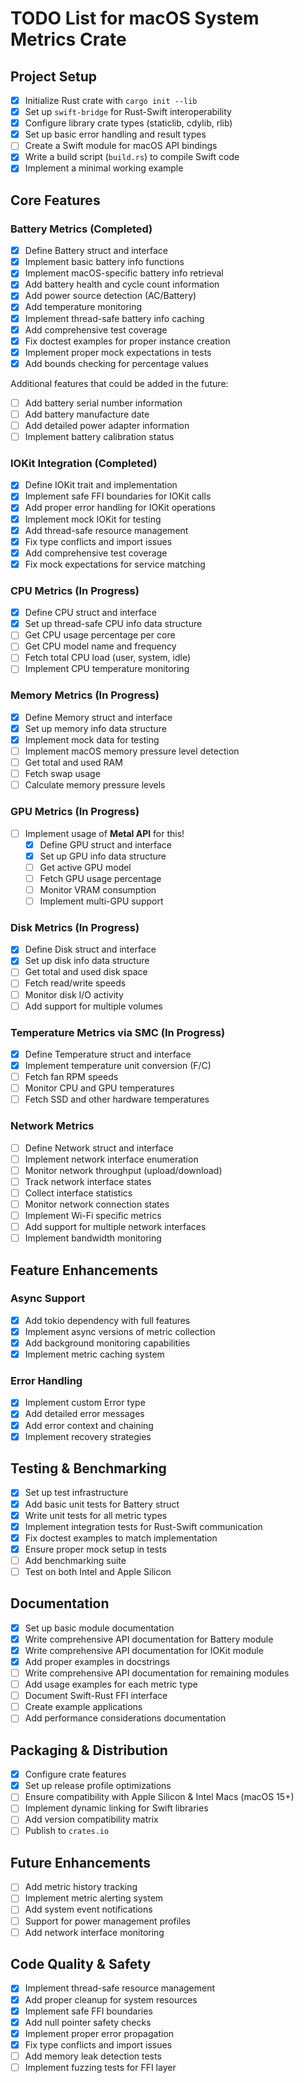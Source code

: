 # TODO List for macOS System Metrics Crate

## **Project Setup**

- [x] Initialize Rust crate with `cargo init --lib`
- [x] Set up `swift-bridge` for Rust-Swift interoperability
- [x] Configure library crate types (staticlib, cdylib, rlib)
- [x] Set up basic error handling and result types
- [ ] Create a Swift module for macOS API bindings
- [x] Write a build script (`build.rs`) to compile Swift code
- [x] Implement a minimal working example

## **Core Features**

### **Battery Metrics** (Completed)

- [x] Define Battery struct and interface
- [x] Implement basic battery info functions
- [x] Implement macOS-specific battery info retrieval
- [x] Add battery health and cycle count information
- [x] Add power source detection (AC/Battery)
- [x] Add temperature monitoring
- [x] Implement thread-safe battery info caching
- [x] Add comprehensive test coverage
- [x] Fix doctest examples for proper instance creation
- [x] Implement proper mock expectations in tests
- [x] Add bounds checking for percentage values

Additional features that could be added in the future:

- [ ] Add battery serial number information
- [ ] Add battery manufacture date
- [ ] Add detailed power adapter information
- [ ] Implement battery calibration status

### **IOKit Integration** (Completed)

- [x] Define IOKit trait and implementation
- [x] Implement safe FFI boundaries for IOKit calls
- [x] Add proper error handling for IOKit operations
- [x] Implement mock IOKit for testing
- [x] Add thread-safe resource management
- [x] Fix type conflicts and import issues
- [x] Add comprehensive test coverage
- [x] Fix mock expectations for service matching

### **CPU Metrics** (In Progress)

- [x] Define CPU struct and interface
- [x] Set up thread-safe CPU info data structure
- [ ] Get CPU usage percentage per core
- [ ] Get CPU model name and frequency
- [ ] Fetch total CPU load (user, system, idle)
- [ ] Implement CPU temperature monitoring

### **Memory Metrics** (In Progress)

- [x] Define Memory struct and interface
- [x] Set up memory info data structure
- [x] Implement mock data for testing
- [ ] Implement macOS memory pressure level detection
- [ ] Get total and used RAM
- [ ] Fetch swap usage
- [ ] Calculate memory pressure levels

### **GPU Metrics** (In Progress)

- [ ] Implement usage of **Metal API** for this!
  - [x] Define GPU struct and interface
  - [x] Set up GPU info data structure
  - [ ] Get active GPU model
  - [ ] Fetch GPU usage percentage
  - [ ] Monitor VRAM consumption
  - [ ] Implement multi-GPU support

### **Disk Metrics** (In Progress)

- [x] Define Disk struct and interface
- [x] Set up disk info data structure
- [ ] Get total and used disk space
- [ ] Fetch read/write speeds
- [ ] Monitor disk I/O activity
- [ ] Add support for multiple volumes

### **Temperature Metrics via SMC** (In Progress)

- [x] Define Temperature struct and interface
- [x] Implement temperature unit conversion (F/C)
- [ ] Fetch fan RPM speeds
- [ ] Monitor CPU and GPU temperatures
- [ ] Fetch SSD and other hardware temperatures

### **Network Metrics**

- [ ] Define Network struct and interface
- [ ] Implement network interface enumeration
- [ ] Monitor network throughput (upload/download)
- [ ] Track network interface states
- [ ] Collect interface statistics
- [ ] Monitor network connection states
- [ ] Implement Wi-Fi specific metrics
- [ ] Add support for multiple network interfaces
- [ ] Implement bandwidth monitoring

## **Feature Enhancements**

### **Async Support**

- [x] Add tokio dependency with full features
- [x] Implement async versions of metric collection
- [x] Add background monitoring capabilities
- [x] Implement metric caching system

### **Error Handling**

- [x] Implement custom Error type
- [x] Add detailed error messages
- [x] Add error context and chaining
- [x] Implement recovery strategies

## **Testing & Benchmarking**

- [x] Set up test infrastructure
- [x] Add basic unit tests for Battery struct
- [x] Write unit tests for all metric types
- [x] Implement integration tests for Rust-Swift communication
- [x] Fix doctest examples to match implementation
- [x] Ensure proper mock setup in tests
- [ ] Add benchmarking suite
- [ ] Test on both Intel and Apple Silicon

## **Documentation**

- [x] Set up basic module documentation
- [x] Write comprehensive API documentation for Battery module
- [x] Write comprehensive API documentation for IOKit module
- [x] Add proper examples in docstrings
- [ ] Write comprehensive API documentation for remaining modules
- [ ] Add usage examples for each metric type
- [ ] Document Swift-Rust FFI interface
- [ ] Create example applications
- [ ] Add performance considerations documentation

## **Packaging & Distribution**

- [x] Configure crate features
- [x] Set up release profile optimizations
- [ ] Ensure compatibility with Apple Silicon & Intel Macs (macOS 15+)
- [ ] Implement dynamic linking for Swift libraries
- [ ] Add version compatibility matrix
- [ ] Publish to `crates.io`

## **Future Enhancements**

- [ ] Add metric history tracking
- [ ] Implement metric alerting system
- [ ] Add system event notifications
- [ ] Support for power management profiles
- [ ] Add network interface monitoring

## **Code Quality & Safety**

- [x] Implement thread-safe resource management
- [x] Add proper cleanup for system resources
- [x] Implement safe FFI boundaries
- [x] Add null pointer safety checks
- [x] Implement proper error propagation
- [x] Fix type conflicts and import issues
- [ ] Add memory leak detection tests
- [ ] Implement fuzzing tests for FFI layer
